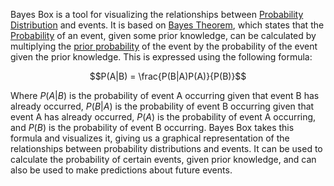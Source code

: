 ---
---

Bayes Box is a tool for visualizing the relationships between [Probability Distribution](Probability%20Distribution.md) and events. It is based on [Bayes Theorem](Bayes%20Theorem.md), which states that the [Probability](Probability.md) of an event, given some prior knowledge, can be calculated by multiplying the [prior probability](Prior%20Probability.md) of the event by the probability of the event given the prior knowledge. This is expressed using the following formula:

$$P(A|B) = \frac{P(B|A)P(A)}{P(B)}$$

Where $P(A|B)$ is the probability of event A occurring given that event B has already occurred, $P(B|A)$ is the probability of event B occurring given that event A has already occurred, $P(A)$ is the probability of event A occurring, and $P(B)$ is the probability of event B occurring. Bayes Box takes this formula and visualizes it, giving us a graphical representation of the relationships between probability distributions and events. It can be used to calculate the probability of certain events, given prior knowledge, and can also be used to make predictions about future events.
